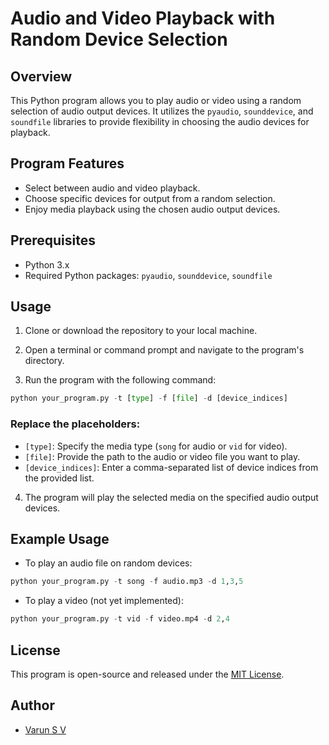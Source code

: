 # Audio and Video Playback with Random Device Selection

## Overview
This Python program allows you to play audio or video using a random selection of audio output devices. It utilizes the `pyaudio`, `sounddevice`, and `soundfile` libraries to provide flexibility in choosing the audio devices for playback.

## Program Features
- Select between audio and video playback.
- Choose specific devices for output from a random selection.
- Enjoy media playback using the chosen audio output devices.

## Prerequisites
- Python 3.x
- Required Python packages: `pyaudio`, `sounddevice`, `soundfile`

## Usage
1. Clone or download the repository to your local machine.

2. Open a terminal or command prompt and navigate to the program's directory.

3. Run the program with the following command:

```python
python your_program.py -t [type] -f [file] -d [device_indices]
```

### Replace the placeholders:
- `[type]`: Specify the media type (`song` for audio or `vid` for video).
- `[file]`: Provide the path to the audio or video file you want to play.
- `[device_indices]`: Enter a comma-separated list of device indices from the provided list.

4. The program will play the selected media on the specified audio output devices.

## Example Usage
- To play an audio file on random devices:


```python
python your_program.py -t song -f audio.mp3 -d 1,3,5
```

- To play a video (not yet implemented):

```python
python your_program.py -t vid -f video.mp4 -d 2,4
```


## License
This program is open-source and released under the [MIT License](LICENSE).

## Author
- [Varun S V](varunsv077@gmail.com)

